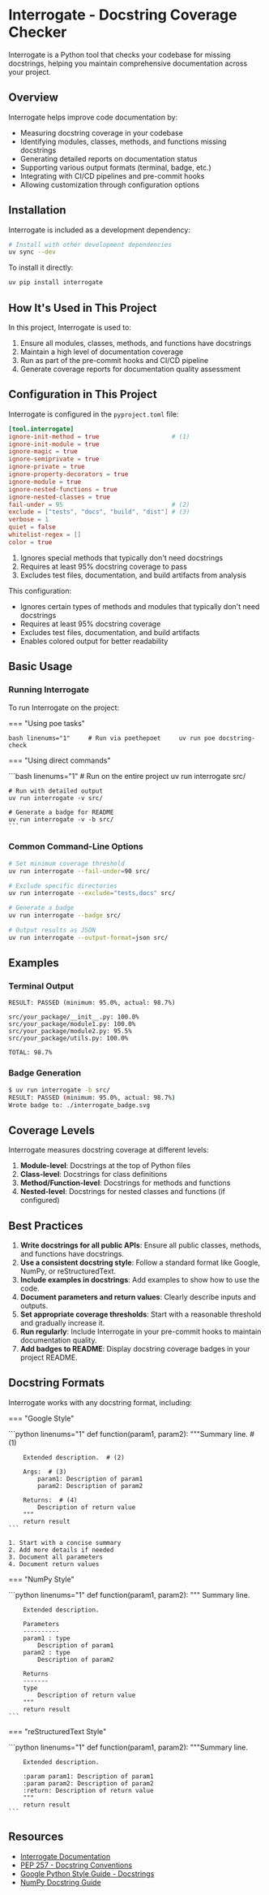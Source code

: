 # Interrogate - Docstring Coverage Checker

Interrogate is a Python tool that checks your codebase for missing docstrings, helping you maintain comprehensive documentation across your project.

## Overview

Interrogate helps improve code documentation by:

- Measuring docstring coverage in your codebase
- Identifying modules, classes, methods, and functions missing docstrings
- Generating detailed reports on documentation status
- Supporting various output formats (terminal, badge, etc.)
- Integrating with CI/CD pipelines and pre-commit hooks
- Allowing customization through configuration options

## Installation

Interrogate is included as a development dependency:

```bash linenums="1"
# Install with other development dependencies
uv sync --dev
```

To install it directly:

```bash linenums="1"
uv pip install interrogate
```

## How It's Used in This Project

In this project, Interrogate is used to:

1. Ensure all modules, classes, methods, and functions have docstrings
2. Maintain a high level of documentation coverage
3. Run as part of the pre-commit hooks and CI/CD pipeline
4. Generate coverage reports for documentation quality assessment

## Configuration in This Project

Interrogate is configured in the `pyproject.toml` file:

```toml linenums="1"
[tool.interrogate]
ignore-init-method = true                    # (1)
ignore-init-module = true
ignore-magic = true
ignore-semiprivate = true
ignore-private = true
ignore-property-decorators = true
ignore-module = true
ignore-nested-functions = true
ignore-nested-classes = true
fail-under = 95                              # (2)
exclude = ["tests", "docs", "build", "dist"] # (3)
verbose = 1
quiet = false
whitelist-regex = []
color = true
```

1. Ignores special methods that typically don't need docstrings
2. Requires at least 95% docstring coverage to pass
3. Excludes test files, documentation, and build artifacts from analysis

This configuration:

- Ignores certain types of methods and modules that typically don't need docstrings
- Requires at least 95% docstring coverage
- Excludes test files, documentation, and build artifacts
- Enables colored output for better readability

## Basic Usage

### Running Interrogate

To run Interrogate on the project:

=== "Using poe tasks"

`bash linenums="1"     # Run via poethepoet     uv run poe docstring-check     `

=== "Using direct commands"

\`\`\`bash linenums="1"
\# Run on the entire project
uv run interrogate src/

````
# Run with detailed output
uv run interrogate -v src/

# Generate a badge for README
uv run interrogate -v -b src/
```
````

### Common Command-Line Options

```bash linenums="1"
# Set minimum coverage threshold
uv run interrogate --fail-under=90 src/

# Exclude specific directories
uv run interrogate --exclude="tests,docs" src/

# Generate a badge
uv run interrogate --badge src/

# Output results as JSON
uv run interrogate --output-format=json src/
```

## Examples

### Terminal Output

```text linenums="1"
RESULT: PASSED (minimum: 95.0%, actual: 98.7%)

src/your_package/__init__.py: 100.0%
src/your_package/module1.py: 100.0%
src/your_package/module2.py: 95.5%
src/your_package/utils.py: 100.0%

TOTAL: 98.7%
```

### Badge Generation

```bash linenums="1"
$ uv run interrogate -b src/
RESULT: PASSED (minimum: 95.0%, actual: 98.7%)
Wrote badge to: ./interrogate_badge.svg
```

## Coverage Levels

Interrogate measures docstring coverage at different levels:

1. **Module-level**: Docstrings at the top of Python files
2. **Class-level**: Docstrings for class definitions
3. **Method/Function-level**: Docstrings for methods and functions
4. **Nested-level**: Docstrings for nested classes and functions (if configured)

## Best Practices

1. **Write docstrings for all public APIs**: Ensure all public classes, methods, and functions have docstrings.
2. **Use a consistent docstring style**: Follow a standard format like Google, NumPy, or reStructuredText.
3. **Include examples in docstrings**: Add examples to show how to use the code.
4. **Document parameters and return values**: Clearly describe inputs and outputs.
5. **Set appropriate coverage thresholds**: Start with a reasonable threshold and gradually increase it.
6. **Run regularly**: Include Interrogate in your pre-commit hooks to maintain documentation quality.
7. **Add badges to README**: Display docstring coverage badges in your project README.

## Docstring Formats

Interrogate works with any docstring format, including:

=== "Google Style"

\`\`\`python linenums="1"
def function(param1, param2):
"""Summary line. # (1)

````
    Extended description.  # (2)

    Args:  # (3)
        param1: Description of param1
        param2: Description of param2

    Returns:  # (4)
        Description of return value
    """
    return result
```

1. Start with a concise summary
2. Add more details if needed
3. Document all parameters
4. Document return values
````

=== "NumPy Style"

\`\`\`python linenums="1"
def function(param1, param2):
"""
Summary line.

````
    Extended description.

    Parameters
    ----------
    param1 : type
        Description of param1
    param2 : type
        Description of param2

    Returns
    -------
    type
        Description of return value
    """
    return result
```
````

=== "reStructuredText Style"

\`\`\`python linenums="1"
def function(param1, param2):
"""Summary line.

````
    Extended description.

    :param param1: Description of param1
    :param param2: Description of param2
    :return: Description of return value
    """
    return result
```
````

## Resources

- [Interrogate Documentation](https://interrogate.readthedocs.io/)
- [PEP 257 - Docstring Conventions](https://peps.python.org/pep-0257/)
- [Google Python Style Guide - Docstrings](https://google.github.io/styleguide/pyguide.html#38-comments-and-docstrings)
- [NumPy Docstring Guide](https://numpydoc.readthedocs.io/en/latest/format.html)

